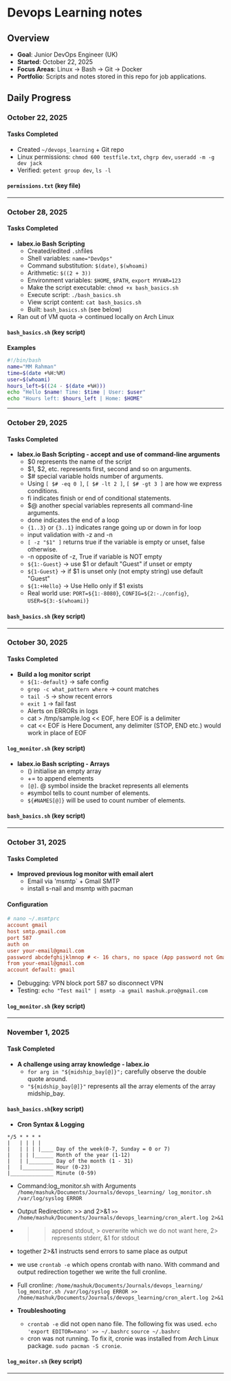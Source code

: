 # Devops Learning notes

## Overview
- **Goal**: Junior DevOps Engineer (UK)
- **Started**: October 22, 2025
- **Focus Areas**: Linux -> Bash -> Git -> Docker
- **Portfolio**: Scripts and notes stored in this repo for job applications.

## Daily Progress

### October 22, 2025
#### Tasks Completed
- Created `~/devops_learning` + Git repo
- Linux permissions: `chmod 600 testfile.txt`, `chgrp dev`, `useradd -m -g dev jack`
- Verified: `getent group dev`,  `ls -l`

#### `permissions.txt` (key file)

---

### October 28, 2025
#### Tasks Completed
- **labex.io Bash Scripting**
	- Created/edited `.sh`files
	- Shell variables: `name="DevOps"`
	- Command substitution: `$(date)`, `$(whoami)`
	- Arithmetic: `$((2 + 3))`
	- Environment variables: `$HOME`, `$PATH`, `export MYVAR=123`
	- Make the script executable: `chmod +x bash_basics.sh`
	- Execute script: `./bash_basics.sh`
	- View script content: `cat bash_basics.sh`
	- Built: `bash_basics.sh` (see below)
- Ran out of VM quota -> continued locally on Arch Linux

#### `bash_basics.sh` (key script)

**Examples**
```bash
#!/bin/bash
name="MM Rahman"
time=$(date +%H:%M)
user=$(whoami)
hours_left=$((24 - $(date +%H)))
echo "Hello $name! Time: $time | User: $user"
echo "Hours left: $hours_left | Home: $HOME"
```
---

### October 29, 2025
#### Tasks Completed
- **labex.io Bash Scripting - accept and use of command-line arguments**
	- $0 represents the name of the script
	- $1, $2, etc. represents first, second and so on arguments.
	- $# special variable holds number of arguments.
	- Using `[ $# -eq 0 ]`, `[ $# -lt 2 ]`, `[ $# -gt 3 ]` are how we express conditions.
	- fi indicates finish or end of conditional statements.
	- $@ another special variables represents all command-line arguments.
	- done indicates the end of a loop
	- `{1..3}` or `{3..1}` indicates range going up or down in for loop
	- input validation with -z and -n
	- `[ -z "$1" ]` returns true if the variable is empty or unset, false otherwise.
	- -n opposite of -z, True if variable is NOT empty
	- `${1:-Guest}` -> use $1 or default "Guest" if unset or empty
	- `${1-Guest}` -> if $1 is unset only (not empty string) use default "Guest"
	- `${1:+Hello}` -> Use Hello only if $1 exists
	- Real world use: `PORT=${1:-8080}`, `CONFIG=${2:-./config}`, `USER=${3:-$(whoami)}`
	
#### `bash_basics.sh` (key script)
---

### October 30, 2025
#### Tasks Completed
- **Build a log monitor script**
	- `${1:-default}` -> safe config
	- `grep -c what_pattern where` -> count matches
	- `tail -5` -> show recent errors
	- `exit 1` -> fail fast
	- Alerts on ERRORs in logs
	- cat > /tmp/sample.log << EOF, here EOF is a delimiter
	- cat  << EOF is Here Document, any delimiter (STOP, END etc.) would work in place of EOF

#### `log_monitor.sh` (key script)

- **labex.io Bash scripting - Arrays**
	- () initialise an empty array
	- += to append elements
	- `[@]`. @ symbol inside the bracket represents all elements
	- `#`symbol tells to count number of elements.
	- `${#NAMES[@]}` will be used to count number of elements.	

#### `bash_basics.sh` (key script)
---

### October 31, 2025
#### Tasks Completed
- **Improved previous log monitor with email alert**
	- Email via 'msmtp` + Gmail SMTP
	- install s-nail and msmtp with pacman
#### **Configuration**
```ini
# nano ~/.msmtprc
account gmail
host smtp.gmail.com
port 587
auth on
user your-email@gmail.com
password abcdefghijklmnop # <- 16 chars, no space (App password not Gmail password, create one from Google)
from your-email@gmail.com
account default: gmail
```
- Debugging: VPN block port 587 so disconnect VPN
- Testing: `echo "Test mail" | msmtp -a gmail mashuk.pro@gmail.com`

#### `log_monitor.sh` (key script)
---

### November 1, 2025
#### Task Completed
- **A challenge using array knowledge - labex.io**
	- `for arg in "${midship_bay[@]}";` carefully observe the double quote around. 
	- `"${midship_bay[@]}"` represents all the array elements of the array midship_bay.

#### `bash_basics.sh`(key script)

- **Cron Syntax & Logging**
```cron
*/5 * * * *
|   | | | |
|   | | | |____ Day of the week(0-7, Sunday = 0 or 7)
|   | | |______ Month of the year (1-12)
|   | |________ Day of the month (1 - 31)
|   |__________ Hour (0-23)
|______________ Minute (0-59)

```
- Command:log_monitor.sh with Arguments `/home/mashuk/Documents/Journals/devops_learning/ log_monitor.sh /var/log/syslog ERROR`
- Output Redirection: >> and 2>&1
	`>> /home/mashuk/Documents/Journals/devops_learning/cron_alert.log 2>&1`
- >> append stdout, > overwrite which we do not want here, 2> represents stderr, &1 for stdout
- together 2>&1 instructs send errors to same place as output
- we use `crontab -e` which opens crontab with nano. With command and output redirection together we write the full cronline.
- Full cronline: `/home/mashuk/Documents/Journals/devops_learning/ log_monitor.sh /var/log/syslog ERROR >> /home/mashuk/Documents/Journals/devops_learning/cron_alert.log 2>&1`

- **Troubleshooting**
	- `crontab -e` did not open nano file. The following fix was used.
	 `echo 'export EDITOR=nano' >> ~/.bashrc`
	 `source ~/.bashrc`
	- cron was not running. To fix it, cronie was installed from Arch Linux package. `sudo pacman -S cronie`.

#### `log_moitor.sh` (key script)
---